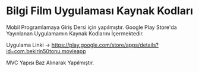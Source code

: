 # Bilgi Film Uygulaması Kaynak Kodları

Mobil Programlamaya Giriş Dersi için yapılmıştır.
Google Play Store'da Yayınlanan Uygulamamın Kaynak Kodlarını İçermektedir.

Uygulama Linki -> https://play.google.com/store/apps/details?id=com.bekirin50tonu.movieapp

MVC Yapısı Baz Alınarak Yapılmıştır.
